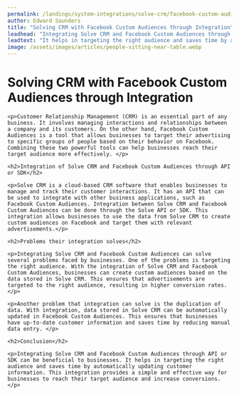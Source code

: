 ```yaml
---
permalink: /landings/system-integrations/solve-crm/facebook-custom-audiences
author: Edward Saunders
title: "Solving CRM with Facebook Custom Audiences through Integration"
leadhead: "Integrating Solve CRM and Facebook Custom Audiences through API or SDK can be beneficial to businesses"
leadtext: "It helps in targeting the right audience and saves time by automatically updating customer information. This integration provides a simple and effective way for businesses to reach their target audience and increase conversions."
image: /assets/images/articles/people-sitting-near-table.webp
---
```

<div class="arttext">	<h1>Solving CRM with Facebook Custom Audiences through Integration</h1>
	
	<p>Customer Relationship Management (CRM) is an essential part of any business. It involves managing interactions and relationships between a company and its customers. On the other hand, Facebook Custom Audiences is a tool that allows businesses to target their advertising to specific groups of people based on their behavior on Facebook. Combining these two powerful tools can help businesses reach their target audience more effectively. </p>

	<h2>Integration of Solve CRM and Facebook Custom Audiences through API or SDK</h2>

	<p>Solve CRM is a cloud-based CRM software that enables businesses to manage and track their customer interactions. It has an API that can be used to integrate with other business applications, such as Facebook Custom Audiences. Integration between Solve CRM and Facebook Custom Audiences can be done through the Solve API or SDK. This integration allows businesses to use the data from Solve CRM to create custom audiences on Facebook and target them with relevant advertisements.</p>

	<h2>Problems their integration solves</h2>

	<p>Integrating Solve CRM and Facebook Custom Audiences can solve several problems faced by businesses. One of the problems is targeting the right audience. With the integration of Solve CRM and Facebook Custom Audiences, businesses can create custom audiences based on the data stored in Solve CRM. This ensures that advertisements are targeted to the right audience, resulting in higher conversion rates. </p>

	<p>Another problem that integration can solve is the duplication of data. With integration, data stored in Solve CRM can be automatically updated in Facebook Custom Audiences. This ensures that businesses have up-to-date customer information and saves time by reducing manual data entry. </p>

	<h2>Conclusion</h2>

	<p>Integrating Solve CRM and Facebook Custom Audiences through API or SDK can be beneficial to businesses. It helps in targeting the right audience and saves time by automatically updating customer information. This integration provides a simple and effective way for businesses to reach their target audience and increase conversions.</p>

</div>